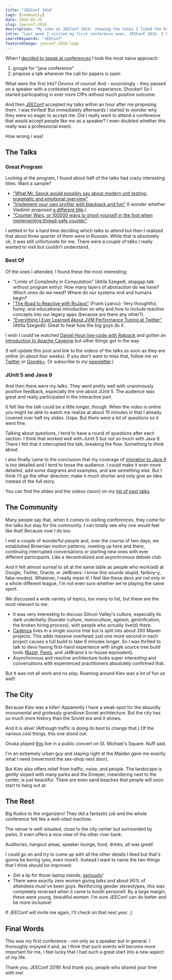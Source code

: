 ```yaml
---
title: "JEEConf 2016"
tags: [community]
date: 2016-05-25
slug: jeeconf-2016
description: "My take on JEEConf 2016: showing the talks I liked the best, raving about the community, romanticizing Kiev, and giving some feedback. Summary: awesome!"
intro: "Last week I visited my first conference ever, JEEConf 2016. I had no particular expectations but it turned out to be a blast!"
searchKeywords: "JEEConf"
featuredImage: jeeconf-2016-logo
---
```


When I [decided to speak at conferences](hello-2016) I took the most naive approach:

1. google for "java conference"
2. propose a talk wherever the call for papers is open

What were the first hits?
Devoxx of course!
And - surprisingly - they passed on a speaker with a contested topic and no experience.
Shocker!
So I started participating in ever more CfPs without much positive outcome.

And then [JEEConf](http://jeeconf.com/) accepted my talks within an hour after me proposing them.
I was thrilled!
But immediately afterwards I started to wonder why they were so eager to accept me.
Did I really want to attend a conference that would accept people like me as a speaker?
I even doubted whether this really was a professional event.

How wrong I was!

## The Talks

### Great Program

Looking at the program, I found about half of the talks had crazy interesting titles.
Want a sample?

-   ["What Mr.
Spock would possibly say about modern unit testing: pragmatic and emotional overview"](http://jeeconf.com/program/what-mr-spock-would-possibly-say-about-modern-unit-testing-pragmatic-and-emotional-overview/)
-   ["Implement your own profiler with blackjack and fun"](http://jeeconf.com/program/implement-your-own-profiler-with-blackjack-and-fun/) (I wonder whether Vladimir proposed [a different title](https://www.youtube.com/watch?v=BGi6Q1pNbS0).)
-   ["Counter Wars, or 100500 ways to shoot yourself in the foot when implementing thread-safe counter"](http://jeeconf.com/program/counter-wars-or-100500-ways-to-shoot-yourself-in-the-foot-when-implementing-thread-safe-counter/)

I settled in for a hard time deciding which talks to attend but then I realized that about three quarter of them were in Russian.
While that is absolutely ok, it was still unfortunate for me.
There were a couple of talks I really wanted to visit but couldn't understand.

### Best Of

Of the ones I attended, I found these the most interesting:

-   "Limits of Complexity in Computation" (Attila Szegedi, stopgap talk without program entry): How many layers of abstraction do we have?
Which ones do we need?
Where do our systems end and humans begin?
-   ["The Road to Reactive with RxJava"](http://jeeconf.com/program/the-road-to-reactive-with-rxjava/) (Frank Lyaruu): Very thoughtful, funny, and educational introduction on why and how to include reactive concepts into our legacy apps (because are there any other?).
-   ["Everything I Ever Learned About JVM Performance Tuning at Twitter"](http://jeeconf.com/program/everything-i-ever-learned-about-jvm-performance-tuning-at-twitter/) (Attila Szegedi): Great to hear how the big guys do it.

I wish I could've watched [Daniel Hyun live-code with Ratpack](http://jeeconf.com/program/rapid-java-web-development-with-ratpack/) and gotten an [introduction to Apache Cayenne](http://jeeconf.com/program/apache-cayenne-a-java-orm-alternative/) but other things got in the way.

(I will update this post and link to the videos of the talks as soon as they are online (in about four weeks).
If you don't want to miss that, follow me on [Twitter](https://twitter.com/nipafx) or [Google+](https://google.com/+NicolaiParlog).
Or subscribe to my [newsletter](http://localhost/codefx/newsletter/).)

### JUnit 5 and Java 9

And then there were my talks.
They went pretty well with unanimously positive feedback, especially the one about JUnit 5.
The audience was great and really participated in the interactive part.

It felt like the talk could be a little longer, though.
When the video is online you might be able to watch me realize at about 15 minutes in that I already covered over half my slides.
Oops.
But there were a lot of questions so it went fine.

Talking about questions, I tend to have a round of questions after each section.
I think that worked well with JUnit 5 but not so much with Java 9.
There I felt that it interrupted the talk, breaking the flow.
Something to think about.

I also finally came to the conclusion that my coverage of [migration to Java 9](http://codefx-org.github.io/talk-jigsaw-walkthrough/2016-05-20-JEEConf/#/_migration) is too detailed and I tend to loose the audience.
I could make it even more detailed, add some diagrams and examples, and axe something else.
But I think I'll go the other direction: make it much shorter and only give an idea instead of the full story.

You can find the slides and the videos (soon) on my [list of past talks](http://blog.codefx.org/past-talks/).

## The Community

Many people say that, when it comes to visiting conferences, they come for the talks but stay for the community.
I can totally see why one would feel like that!
Because now I do too.

I met a couple of wonderful people and, over the course of two days, we established Brownian motion patterns, meeting up here and there, continuing interrupted conversations or starting new ones with ever different participants.
Like a decentralized and asynchronous debate club.

And it felt almost surreal to sit at the same table as people who work(ed) at Google, Twitter, Oracle, or JetBrains.
I know this sounds stupid, fanboy-y, fake-modest.
Whatever, I really mean it!
I feel like these devs are not only in a whole different league, I'm not even sure whether we're playing the same sport.

We discussed a wide variety of topics, too many to list, but these are the most relevant to me:

-   It was very interesting to discuss Silicon Valley's culture, especially its dark underbelly (founder culture, monoculture, ageism, gentrification, the broken hiring process), with people who actually live(d) there.
-   [Cadenza](http://www.disy.net/en/products/cadenza.html) lives in a single source tree but is split into about 350 Maven projects.
This adds massive overhead: just one more second in each project causes a full build to take 6 minutes longer.
So I was thrilled to talk to devs having first-hand experience with single source tree build tools ([Bazel](http://bazel.io/), [Pants](http://www.pantsbuild.org/), and JetBrains's in-house equivalent).
-   Asynchronous and reactive architecture looks super interesting and conversations with experienced practitioners absolutely confirmed that.

But it was not all work and no play.
Roaming around Kiev was a lot of fun as well!

## The City

Because Kiev was a killer!
Apparently I have a weak-spot for the absurdly monumental and grotesqly grandiose Soviet architecture.
But the city has so much more history than the Soviet era and it shows.

<contentimage slug="jeeconf-2016-center"></contentimage>

And it is alive!
(Although traffic is doing its best to change that.) Of the various cool things, this one stood out:

Onuka played [this](https://www.youtube.com/watch?v=yRHwWGO_A48) live in a public concert on St.
Michael's Square.
Nuff said.

<contentvideo slug="onuka-vidlik"></contentvideo>

I'm an extremely urban guy and staying right at the Maidan gave me exactly what I need (nevermind the sex-shop next door).

<contentimage slug="jeeconf-2016-maidan"></contentimage>

But Kiev also offers relief from traffic, noise, and people.
The landscape is gently sloped with many parks and the Dnieper, meandering next to the center, is just beautiful.
There are even sand beaches that people will soon start to hang out at.

<contentimage slug="jeeconf-2016-park"></contentimage>

## The Rest

Big Kudos to the organizers!
They did a fantastic job and the whole conference felt like a well-oiled machine.

The venue is well-situated, close to the city center but surrounded by parks.
It even offers a nice view of the other river bank.

Auditories, hangout areas, speaker lounge, food, drinks, all was great!

I could go on and try to come up with all the other details I liked but that's gonna be boring (yes, even more!).
Instead I want to name the two things that I think should be improved:

-   Get a lip for those laptop stands, [seriously](https://twitter.com/andrus_a/status/733649426019934208)!
-   There were exactly zero women giving talks and about 90% of attendees must've been guys.
Reinforcing gender stereotypes, this was completely reversed when it came to booth personell.
By a large margin, these were young, beautiful women.
I'm sure JEEConf can do better and be more inclusive!

If JEEConf will invite me again, I'll check on that next year.
;)

## Final Words

This was my first conference - not only as a speaker but in general.
I thoroughly enjoyed it and, as I think that such events will become more important for me, I feel lucky that I had such a great start into a new aspect of my life.

Thank you, JEEConf 2016!
And thank you, people who shared your time with me!
